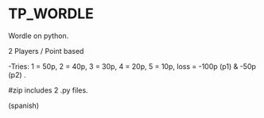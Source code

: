 # TP_WORDLE
Wordle on python.


2 Players / Point based


-Tries:
1 = 50p, 
2 = 40p, 
3 = 30p, 
4 = 20p, 
5 = 10p, 
loss = -100p (p1) & -50p (p2) .

#zip includes 2 .py files.


(spanish)
